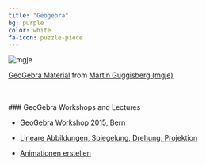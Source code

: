 ```yaml
---
title: "Geogebra"
bg: purple
color: white
fa-icon: puzzle-piece
---
```


![mgje](img/mgjematerials.png)


[GeoGebra Material](https://www.geogebra.org/materials/?lang=de) from [Martin Guggisberg (mgje)](https://tube.geogebra.org/mgje)


<br>
<br>
### GeoGebra Workshops and Lectures

- [GeoGebra Workshop 2015, Bern](https://mgje.github.io/geogebra/slides/dmk2015#/)

- [Lineare Abbildungen, Spiegelung, Drehung, Projektion](http://mgje.github.io/LinAlg/slides/L7-Darstellungen-lin-Abbildungen.html#/)

- [Animationen erstellen](https://mgje.github.io/geogebra/slides/animationen.html#/)